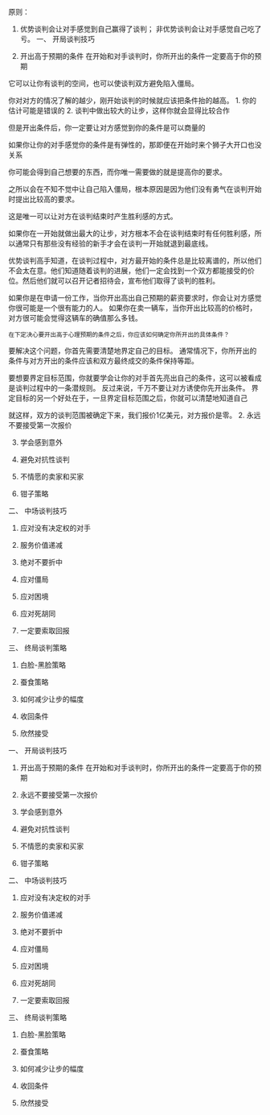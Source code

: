 原则：
1. 优势谈判会让对手感觉到自己赢得了谈判；
非优势谈判会让对手感觉自己吃了亏。
一、 开局谈判技巧

1. 开出高于预期的条件
在开始和对手谈判时，你所开出的条件一定要高于你的预期


它可以让你有谈判的空间，也可以使谈判双方避免陷入僵局。

你对对方的情况了解的越少，刚开始谈判的时候就应该把条件抬的越高。
	1. 你的估计可能是错误的
	2. 谈判中做出较大的让步，这样你就会显得比较合作

但是开出条件后，你一定要让对方感觉到你的条件是可以商量的

如果你让你的对手感觉你的条件是有弹性的，那即便在开始时来个狮子大开口也没关系

你可能会得到自己想要的东西，而你唯一需要做的就是提高你的要求。

之所以会在不知不觉中让自己陷入僵局，根本原因是因为他们没有勇气在谈判开始时提出比较高的要求。

这是唯一可以让对方在谈判结束时产生胜利感的方式。

如果你在一开始就做出最大的让步，对方根本不会在谈判结束时有任何胜利感，所以通常只有那些没有经验的新手才会在谈判一开始就退到最底线。

优势谈判高手知道，在谈判过程中，对方最开始的条件总是比较离谱的，所以他们不会太在意。他们知道随着谈判的进展，他们一定会找到一个双方都能接受的价位。然后他们就可以召开记者招待会，宣布他们取得了谈判的胜利。

如果你是在申请一份工作，当你开出高出自己预期的薪资要求时，你会让对方感觉你很可能是一个很有能力的人。
如果你在卖一辆车，当你开出比较高的价格时，对方很可能会觉得这辆车的确值那么多钱。

	在下定决心要开出高于心理预期的条件之后，你应该如何确定你所开出的具体条件？
要解决这个问题，你首先需要清楚地界定自己的目标。
通常情况下，你所开出的条件与对方开出的条件应该和双方最终成交的条件保持等距。

要想要界定目标范围，你就要学会让你的对手首先亮出自己的条件，这可以被看成是谈判过程中的一条潜规则。
反过来说，千万不要让对方诱使你先开出条件。
界定目标的另一个好处在于，一旦界定目标范围之后，你就可以清楚地知道自己

就这样，双方的谈判范围被确定下来，我们报价1亿美元，对方报价是零。
2. 永远不要接受第一次报价

3. 学会感到意外

4. 避免对抗性谈判

5. 不情愿的卖家和买家

6. 钳子策略

二、 中场谈判技巧

1. 应对没有决定权的对手

2. 服务价值递减

3. 绝对不要折中

4. 应对僵局

5. 应对困境

6. 应对死胡同

7. 一定要索取回报

三、 终局谈判策略

1. 白脸-黑脸策略

2. 蚕食策略

3. 如何减少让步的幅度

4. 收回条件

5. 欣然接受



一、 开局谈判技巧

1. 开出高于预期的条件
在开始和对手谈判时，你所开出的条件一定要高于你的预期


2. 永远不要接受第一次报价

3. 学会感到意外

4. 避免对抗性谈判

5. 不情愿的卖家和买家

6. 钳子策略

二、 中场谈判技巧

1. 应对没有决定权的对手

2. 服务价值递减

3. 绝对不要折中

4. 应对僵局

5. 应对困境

6. 应对死胡同

7. 一定要索取回报

三、 终局谈判策略

1. 白脸-黑脸策略

2. 蚕食策略

3. 如何减少让步的幅度

4. 收回条件

5. 欣然接受